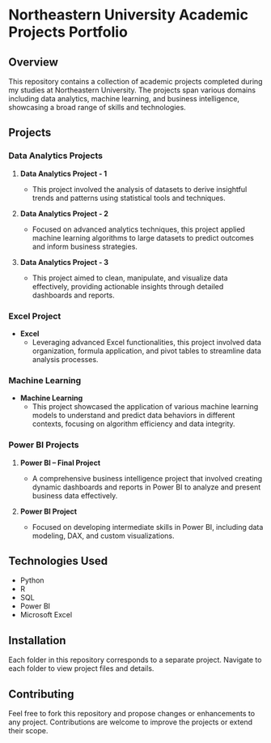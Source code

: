 # Northeastern University Academic Projects Portfolio

## Overview
This repository contains a collection of academic projects completed during my studies at Northeastern University. The projects span various domains including data analytics, machine learning, and business intelligence, showcasing a broad range of skills and technologies.

## Projects

### Data Analytics Projects
1. **Data Analytics Project - 1**
   - This project involved the analysis of datasets to derive insightful trends and patterns using statistical tools and techniques.
   
2. **Data Analytics Project - 2**
   - Focused on advanced analytics techniques, this project applied machine learning algorithms to large datasets to predict outcomes and inform business strategies.
   
3. **Data Analytics Project - 3**
   - This project aimed to clean, manipulate, and visualize data effectively, providing actionable insights through detailed dashboards and reports.

### Excel Project
- **Excel**
  - Leveraging advanced Excel functionalities, this project involved data organization, formula application, and pivot tables to streamline data analysis processes.

### Machine Learning
- **Machine Learning**
  - This project showcased the application of various machine learning models to understand and predict data behaviors in different contexts, focusing on algorithm efficiency and data integrity.

### Power BI Projects
1. **Power BI – Final Project**
   - A comprehensive business intelligence project that involved creating dynamic dashboards and reports in Power BI to analyze and present business data effectively.

2. **Power BI Project**
   - Focused on developing intermediate skills in Power BI, including data modeling, DAX, and custom visualizations.

## Technologies Used
- Python
- R
- SQL
- Power BI
- Microsoft Excel

## Installation
Each folder in this repository corresponds to a separate project. Navigate to each folder to view project files and details.

## Contributing
Feel free to fork this repository and propose changes or enhancements to any project. Contributions are welcome to improve the projects or extend their scope.
